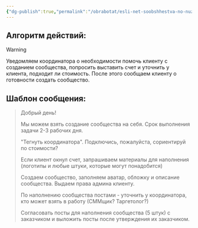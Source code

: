 ```yaml
---
{"dg-publish":true,"permalink":"/obrabotat/esli-net-soobshhestva-no-nuzhno-dlya-reklamy/"}
---
```


## Алгоритм действий:

> [!warning]
> Уведомляем координатора о необходимости помочь клиенту с созданием сообщества, попросить выставить счет и уточнить у клиента, подходит ли стоимость. После этого сообщаем клиенту о готовности создать сообщество.

## Шаблон сообщения:

> Добрый день!
> 
> Мы можем взять создание сообщества на себя. Срок выполнения задачи 2-3 рабочих дня.
> 
> "Тегнуть координатора". Подключись, пожалуйста, сориентируй по стоимости?
> 
> Если клиент окнул счет, запрашиваем материалы для наполнения (логотипы и любые штуки, которые могут понадобится)
> 
> Создаем сообщество, заполняем аватар, обложку и описание сообщества. Выдаем права админа клиенту.
> 
> По наполнению сообщества постами - уточнить у координатора, кто может взять в работу (СММщик? Таргетолог?)
> 
> Согласовать посты для наполнения сообщества (5 штук) с заказчиком и выложить посты после утверждения их заказчиком.